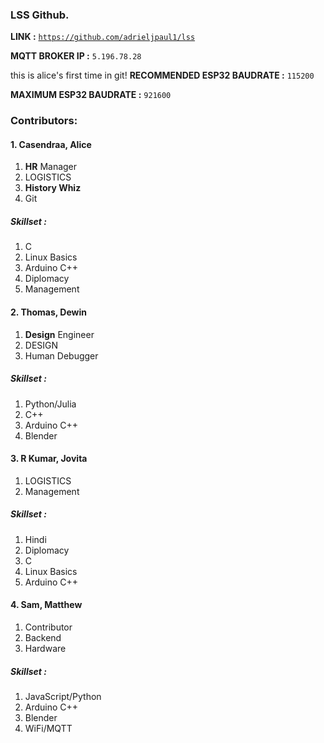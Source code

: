 
### LSS Github.
    

**LINK :**  <code><https://github.com/adrieljpaul1/lss></code>  

**MQTT BROKER IP :** <code>5.196.78.28</code>  

this is alice's first time in git!
**RECOMMENDED ESP32 BAUDRATE :** <code>115200</code>   

**MAXIMUM ESP32 BAUDRATE :** <code>921600</code>  

### Contributors:

#### 1. Casendraa, **Alice** 
1. **HR** Manager
2. LOGISTICS
3. **History Whiz**
4. Git
##### Skillset :
1. C
2. Linux Basics
3. Arduino C++
4. Diplomacy
5. Management
#### 2. Thomas, **Dewin**
1. **Design** Engineer
2. DESIGN
3. Human Debugger
##### Skillset : 
1. Python/Julia
2. C++
3. Arduino C++
4. Blender
#### 3. R Kumar, **Jovita**
1. LOGISTICS
2. Management
##### Skillset : 
1. Hindi
2. Diplomacy
3. C
4. Linux Basics
5. Arduino C++
#### 4. Sam, **Matthew**
1. Contributor
2. Backend
3. Hardware
##### Skillset : 
1. JavaScript/Python
2. Arduino C++
3. Blender
4. WiFi/MQTT
<!--
cuddles/iusearchbtw -- mongo
root/iusearchbtw -- arch(root)
cuddles/cuddles -- arch(cuddles)
git branch -r | grep -v "main" | sed 's/origin\///' | xargs -I {} git push origin --delete {} (enter this command every 10 days, create bash script for it)
-->

